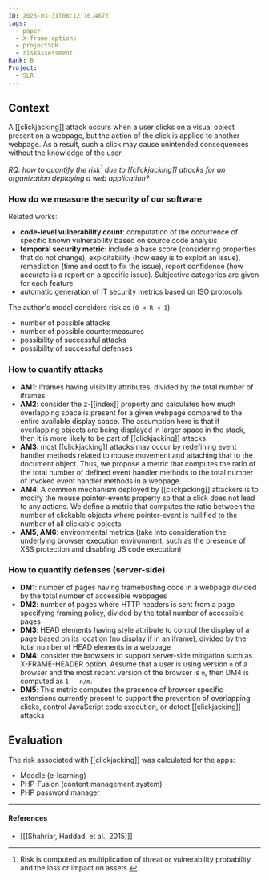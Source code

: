 ```yaml
---
ID: 2025-03-31T08:12:16.467Z
tags:
  - paper
  - X-frame-options
  - projectSLR
  - riskAssessment
Rank: B
Project:
  - SLR
---
```

## Context

A [[clickjacking]] attack occurs when a user clicks on a visual object present on a webpage, but the action of the click is applied to another webpage. As a result, such a click may cause unintended consequences without the knowledge of the user

*RQ: how to quantify the risk[^1] due to [[clickjacking]] attacks for an organization deploying a web application?*

### How do we measure the security of our software

Related works:
- **code-level vulnerability count**: computation of the occurrence of specific known vulnerability based on source code analysis
- **temporal security metric**: include a base score (considering properties that do not change), exploitability (how easy is to exploit an issue), remediation (time and cost to fix the issue), report confidence (how accurate is a report on a specific issue). Subjective categories are given for each feature
- automatic generation of IT security metrics based on ISO protocols

The author's model considers risk as (`0 < R < 1`):
- number of possible attacks
- number of possible countermeasures
- possibility of successful attacks
- possibility of successful defenses

### How to quantify attacks

- **AM1**:  iframes having visibility attributes, divided by the total number of iframes
- **AM2**: consider the z-[[index]] property and calculates how much overlapping space is present for a given webpage compared to the entire available display space. The assumption here is that if overlapping objects are being displayed in larger space in the stack, then it is more likely to be part of [[clickjacking]] attacks.
- **AM3**: most [[clickjacking]] attacks may occur by redefining event handler methods related to mouse movement and attaching that to the document object. Thus, we propose a metric that computes the ratio of the total number of defined event handler methods to the total number of invoked event handler methods in a webpage.
- **AM4**: A common mechanism deployed by [[clickjacking]] attackers is to modify the mouse pointer-events property so that a click does not lead to any actions. We define a metric that computes the ratio between the number of clickable objects where pointer-event is nullified to the number of all clickable objects
- **AM5, AM6**: environmental metrics (take into consideration the underlying browser execution environment, such as the presence of XSS protection and disabling JS code execution)

### How to quantify defenses (server-side)

- **DM1**: number of pages having framebusting code in a webpage divided by the total number of accessible webpages
- **DM2**: number of pages where HTTP headers is sent from a page specifying framing policy, divided by the total number of accessible pages
- **DM3**: HEAD elements having style attribute to control the display of a page based on its location (no display if in an iframe), divided by the total number of HEAD elements in a webpage
- **DM4**: consider the browsers to support server-side mitigation such as X-FRAME-HEADER option. Assume that a user is using version `n` of a browser and the most recent version of the browser is `m`, then DM4 is computed as `1 – n/m`.
- **DM5**: This metric computes the presence of browser specific extensions currently present to support the prevention of overlapping clicks, control JavaScript code execution, or detect [[clickjacking]] attacks

## Evaluation

The risk associated with [[clickjacking]] was calculated for the apps:
- Moodle (e-learning)
- PHP-Fusion (content management system)
- PHP password manager

---
#### References
- [[(Shahriar, Haddad, et al., 2015)]]

[^1]: Risk is computed as multiplication of threat or vulnerability probability and the loss or impact on assets.
